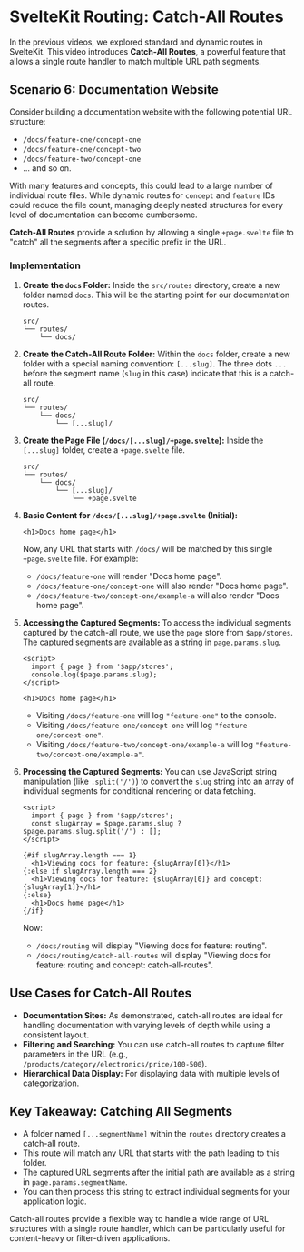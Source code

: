 # SvelteKit Routing: Catch-All Routes

In the previous videos, we explored standard and dynamic routes in SvelteKit. This video introduces **Catch-All Routes**, a powerful feature that allows a single route handler to match multiple URL path segments.

## Scenario 6: Documentation Website

Consider building a documentation website with the following potential URL structure:

- `/docs/feature-one/concept-one`
- `/docs/feature-one/concept-two`
- `/docs/feature-two/concept-one`
- ... and so on.

With many features and concepts, this could lead to a large number of individual route files. While dynamic routes for `concept` and `feature` IDs could reduce the file count, managing deeply nested structures for every level of documentation can become cumbersome.

**Catch-All Routes** provide a solution by allowing a single `+page.svelte` file to "catch" all the segments after a specific prefix in the URL.

### Implementation

1.  **Create the `docs` Folder:** Inside the `src/routes` directory, create a new folder named `docs`. This will be the starting point for our documentation routes.

    ```
    src/
    └── routes/
        └── docs/
    ```

2.  **Create the Catch-All Route Folder:** Within the `docs` folder, create a new folder with a special naming convention: `[...slug]`. The three dots `...` before the segment name (`slug` in this case) indicate that this is a catch-all route.

    ```
    src/
    └── routes/
        └── docs/
            └── [...slug]/
    ```

3.  **Create the Page File (`/docs/[...slug]/+page.svelte`):** Inside the `[...slug]` folder, create a `+page.svelte` file.

    ```
    src/
    └── routes/
        └── docs/
            └── [...slug]/
                └── +page.svelte
    ```

4.  **Basic Content for `/docs/[...slug]/+page.svelte` (Initial):**

    ```svelte
    <h1>Docs home page</h1>
    ```

    Now, any URL that starts with `/docs/` will be matched by this single `+page.svelte` file. For example:

    - `/docs/feature-one` will render "Docs home page".
    - `/docs/feature-one/concept-one` will also render "Docs home page".
    - `/docs/feature-two/concept-one/example-a` will also render "Docs home page".

5.  **Accessing the Captured Segments:** To access the individual segments captured by the catch-all route, we use the `page` store from `$app/stores`. The captured segments are available as a string in `page.params.slug`.

    ```svelte
    <script>
      import { page } from '$app/stores';
      console.log($page.params.slug);
    </script>

    <h1>Docs home page</h1>
    ```

    - Visiting `/docs/feature-one` will log `"feature-one"` to the console.
    - Visiting `/docs/feature-one/concept-one` will log `"feature-one/concept-one"`.
    - Visiting `/docs/feature-two/concept-one/example-a` will log `"feature-two/concept-one/example-a"`.

6.  **Processing the Captured Segments:** You can use JavaScript string manipulation (like `.split('/')`) to convert the `slug` string into an array of individual segments for conditional rendering or data fetching.

    ```svelte
    <script>
      import { page } from '$app/stores';
      const slugArray = $page.params.slug ? $page.params.slug.split('/') : [];
    </script>

    {#if slugArray.length === 1}
      <h1>Viewing docs for feature: {slugArray[0]}</h1>
    {:else if slugArray.length === 2}
      <h1>Viewing docs for feature: {slugArray[0]} and concept: {slugArray[1]}</h1>
    {:else}
      <h1>Docs home page</h1>
    {/if}
    ```

    Now:

    - `/docs/routing` will display "Viewing docs for feature: routing".
    - `/docs/routing/catch-all-routes` will display "Viewing docs for feature: routing and concept: catch-all-routes".

## Use Cases for Catch-All Routes

- **Documentation Sites:** As demonstrated, catch-all routes are ideal for handling documentation with varying levels of depth while using a consistent layout.
- **Filtering and Searching:** You can use catch-all routes to capture filter parameters in the URL (e.g., `/products/category/electronics/price/100-500`).
- **Hierarchical Data Display:** For displaying data with multiple levels of categorization.

## Key Takeaway: Catching All Segments

- A folder named `[...segmentName]` within the `routes` directory creates a catch-all route.
- This route will match any URL that starts with the path leading to this folder.
- The captured URL segments after the initial path are available as a string in `page.params.segmentName`.
- You can then process this string to extract individual segments for your application logic.

Catch-all routes provide a flexible way to handle a wide range of URL structures with a single route handler, which can be particularly useful for content-heavy or filter-driven applications.
